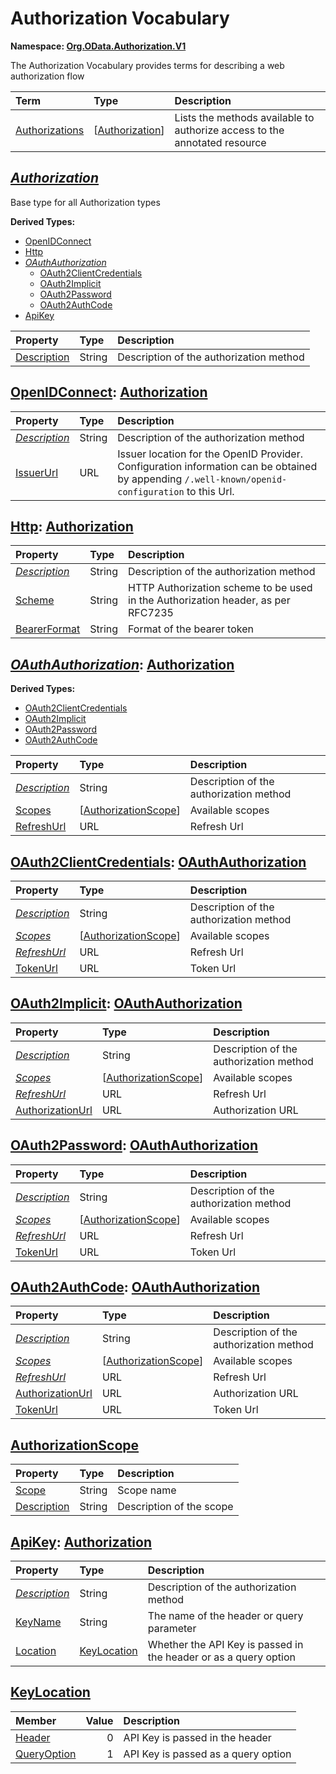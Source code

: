 # Authorization Vocabulary
**Namespace: [Org.OData.Authorization.V1](Org.OData.Authorization.V1.xml)**

The Authorization Vocabulary provides terms for describing a web authorization flow

Term|Type|Description
:---|:---|:----------
[Authorizations](Org.OData.Authorization.V1.xml#L63)|\[[Authorization](#Authorization)\]|<a name="Authorizations"></a>Lists the methods available to authorize access to the annotated resource

## <a name="Authorization"></a>[*Authorization*](Org.OData.Authorization.V1.xml#L67)
Base type for all Authorization types

**Derived Types:**
- [OpenIDConnect](#OpenIDConnect)
- [Http](#Http)
- *[OAuthAuthorization](#OAuthAuthorization)*
  - [OAuth2ClientCredentials](#OAuth2ClientCredentials)
  - [OAuth2Implicit](#OAuth2Implicit)
  - [OAuth2Password](#OAuth2Password)
  - [OAuth2AuthCode](#OAuth2AuthCode)
- [ApiKey](#ApiKey)

Property|Type|Description
:-------|:---|:----------
[Description](Org.OData.Authorization.V1.xml#L69)|String|Description of the authorization method

## <a name="OpenIDConnect"></a>[OpenIDConnect](Org.OData.Authorization.V1.xml#L74): [Authorization](#Authorization)


Property|Type|Description
:-------|:---|:----------
[*Description*](Org.OData.Authorization.V1.xml#L69)|String|Description of the authorization method
[IssuerUrl](Org.OData.Authorization.V1.xml#L75)|URL|Issuer location for the OpenID Provider. Configuration information can be obtained by appending `/.well-known/openid-configuration` to this Url.

## <a name="Http"></a>[Http](Org.OData.Authorization.V1.xml#L82): [Authorization](#Authorization)


Property|Type|Description
:-------|:---|:----------
[*Description*](Org.OData.Authorization.V1.xml#L69)|String|Description of the authorization method
[Scheme](Org.OData.Authorization.V1.xml#L83)|String|HTTP Authorization scheme to be used in the Authorization header, as per RFC7235
[BearerFormat](Org.OData.Authorization.V1.xml#L86)|String|Format of the bearer token

## <a name="OAuthAuthorization"></a>[*OAuthAuthorization*](Org.OData.Authorization.V1.xml#L91): [Authorization](#Authorization)


**Derived Types:**
- [OAuth2ClientCredentials](#OAuth2ClientCredentials)
- [OAuth2Implicit](#OAuth2Implicit)
- [OAuth2Password](#OAuth2Password)
- [OAuth2AuthCode](#OAuth2AuthCode)

Property|Type|Description
:-------|:---|:----------
[*Description*](Org.OData.Authorization.V1.xml#L69)|String|Description of the authorization method
[Scopes](Org.OData.Authorization.V1.xml#L92)|\[[AuthorizationScope](#AuthorizationScope)\]|Available scopes
[RefreshUrl](Org.OData.Authorization.V1.xml#L95)|URL|Refresh Url

## <a name="OAuth2ClientCredentials"></a>[OAuth2ClientCredentials](Org.OData.Authorization.V1.xml#L101): [OAuthAuthorization](#OAuthAuthorization)


Property|Type|Description
:-------|:---|:----------
[*Description*](Org.OData.Authorization.V1.xml#L69)|String|Description of the authorization method
[*Scopes*](Org.OData.Authorization.V1.xml#L92)|\[[AuthorizationScope](#AuthorizationScope)\]|Available scopes
[*RefreshUrl*](Org.OData.Authorization.V1.xml#L95)|URL|Refresh Url
[TokenUrl](Org.OData.Authorization.V1.xml#L102)|URL|Token Url

## <a name="OAuth2Implicit"></a>[OAuth2Implicit](Org.OData.Authorization.V1.xml#L108): [OAuthAuthorization](#OAuthAuthorization)


Property|Type|Description
:-------|:---|:----------
[*Description*](Org.OData.Authorization.V1.xml#L69)|String|Description of the authorization method
[*Scopes*](Org.OData.Authorization.V1.xml#L92)|\[[AuthorizationScope](#AuthorizationScope)\]|Available scopes
[*RefreshUrl*](Org.OData.Authorization.V1.xml#L95)|URL|Refresh Url
[AuthorizationUrl](Org.OData.Authorization.V1.xml#L109)|URL|Authorization URL

## <a name="OAuth2Password"></a>[OAuth2Password](Org.OData.Authorization.V1.xml#L115): [OAuthAuthorization](#OAuthAuthorization)


Property|Type|Description
:-------|:---|:----------
[*Description*](Org.OData.Authorization.V1.xml#L69)|String|Description of the authorization method
[*Scopes*](Org.OData.Authorization.V1.xml#L92)|\[[AuthorizationScope](#AuthorizationScope)\]|Available scopes
[*RefreshUrl*](Org.OData.Authorization.V1.xml#L95)|URL|Refresh Url
[TokenUrl](Org.OData.Authorization.V1.xml#L116)|URL|Token Url

## <a name="OAuth2AuthCode"></a>[OAuth2AuthCode](Org.OData.Authorization.V1.xml#L122): [OAuthAuthorization](#OAuthAuthorization)


Property|Type|Description
:-------|:---|:----------
[*Description*](Org.OData.Authorization.V1.xml#L69)|String|Description of the authorization method
[*Scopes*](Org.OData.Authorization.V1.xml#L92)|\[[AuthorizationScope](#AuthorizationScope)\]|Available scopes
[*RefreshUrl*](Org.OData.Authorization.V1.xml#L95)|URL|Refresh Url
[AuthorizationUrl](Org.OData.Authorization.V1.xml#L123)|URL|Authorization URL
[TokenUrl](Org.OData.Authorization.V1.xml#L127)|URL|Token Url

## <a name="AuthorizationScope"></a>[AuthorizationScope](Org.OData.Authorization.V1.xml#L133)


Property|Type|Description
:-------|:---|:----------
[Scope](Org.OData.Authorization.V1.xml#L134)|String|Scope name
[Description](Org.OData.Authorization.V1.xml#L137)|String|Description of the scope

## <a name="ApiKey"></a>[ApiKey](Org.OData.Authorization.V1.xml#L142): [Authorization](#Authorization)


Property|Type|Description
:-------|:---|:----------
[*Description*](Org.OData.Authorization.V1.xml#L69)|String|Description of the authorization method
[KeyName](Org.OData.Authorization.V1.xml#L143)|String|The name of the header or query parameter
[Location](Org.OData.Authorization.V1.xml#L146)|[KeyLocation](#KeyLocation)|Whether the API Key is passed in the header or as a query option

## <a name="KeyLocation"></a>[KeyLocation](Org.OData.Authorization.V1.xml#L151)


Member|Value|Description
:-----|----:|:----------
[Header](Org.OData.Authorization.V1.xml#L152)|0|API Key is passed in the header
[QueryOption](Org.OData.Authorization.V1.xml#L155)|1|API Key is passed as a query option
